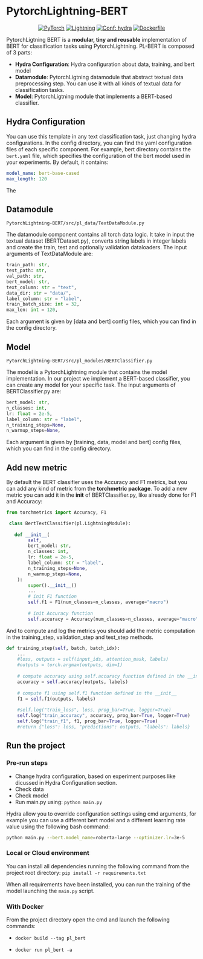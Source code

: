 # PytorchLightning-BERT

<p align="center">
    <a href="https://pytorch.org/get-started/locally/"><img alt="PyTorch" src="https://img.shields.io/badge/-PyTorch-red?logo=pytorch&labelColor=gray"></a>
    <a href="https://pytorchlightning.ai/"><img alt="Lightning" src="https://img.shields.io/static/v1?label=code&color=blueviolet&logo=pytorchlightning&message=PytorchLightning"></a>
    <a href="https://hydra.cc/"><img alt="Conf: hydra" src="https://img.shields.io/badge/conf-hydra-blue"></a>
    <a href="https://www.docker.com/"><img alt="Dockerfile" src="https://img.shields.io/static/v1?label=Dockerfile&color=blue&logo=docker&message=available"></a>
</p>

PytorchLigtning BERT is a **modular, tiny and reusable** implementation of BERT for classification tasks using PytorchLightning. PL-BERT is composed of 3 parts:
- **Hydra Configuration**: Hydra configuration about data, training, and bert model
- **Datamodule**: PytorchLigtning datamodule that abstract textual data preprocessing step. You can use it with all kinds of textual data for classification tasks.
- **Model**: PytorchLigtning module that implements a BERT-based classifier. 



## Hydra Configuration

You can use this template in any text classification task, just changing hydra configurations. In the config directory, you can find the yaml configuration files of each specific component. For example, bert directory contains the ```bert.yaml``` file, which specifies the configuration of the bert model used in your experiments. By default, it contains:
```yaml
model_name: bert-base-cased
max_length: 120
```
The 

## Datamodule
```PytorchLightning-BERT/src/pl_data/TextDataModule.py```

The datamodule component contains all torch data logic. It take in input the textual dataset (BERTDataset.py), converts string labels in integer labels and create the train, test and optionally validation dataloaders. The input arguments of TextDataModule are:
```python
train_path: str,
test_path: str,
val_path: str,
bert_model: str,
text_column: str = "text",
data_dir: str = "data/",
label_column: str = "label",
train_batch_size: int = 32,
max_len: int = 120,
```

Each argument is given by [data and bert] config files, which you can find in the config directory.


## Model
```PytorchLightning-BERT/src/pl_modules/BERTClassifier.py```

The model is a PytorchLightning module that contains the model implementation. In our project we implement a BERT-based classifier, you can create any model for your specific task. The input arguments of BERTClassifier.py are:
```python
bert_model: str,
n_classes: int,
lr: float = 2e-5,
label_column: str = "label",
n_training_steps=None,
n_warmup_steps=None,
```
Each argument is given by [training, data, model and bert] config files, which you can find in the config directory.

## Add new metric

By default the BERT classifier uses the Accuracy and F1 metrics, but you can add any kind of metric from the **torchmetric package**. To add a new metric you can add it in the __init__ of BERTClassifier.py, like already done for F1 and Accuracy:
```python
from torchmetrics import Accuracy, F1

 class BertTextClassifier(pl.LightningModule):  
 
   def __init__(
        self,
        bert_model: str,
        n_classes: int,
        lr: float = 2e-5,
        label_column: str = "label",
        n_training_steps=None,
        n_warmup_steps=None,
    ):
        super().__init__()
        ...
        # init F1 function
        self.f1 = F1(num_classes=n_classes, average="macro")
        
        # init Accuracy function
        self.accuracy = Accuracy(num_classes=n_classes, average="macro")
```

And to compute and log the metrics you should add the metric computation in the training_step, validation_step and test_step methods. 

```python
def training_step(self, batch, batch_idx):
    ...
    #loss, outputs = self(input_ids, attention_mask, labels)
    #outputs = torch.argmax(outputs, dim=1)
    
    # compute accuracy using self.accuracy function defined in the __init__
    accuracy = self.accuracy(outputs, labels)
    
    # compute f1 using self.f1 function defined in the __init__
    f1 = self.f1(outputs, labels)
    
    #self.log("train_loss", loss, prog_bar=True, logger=True)
    self.log("train_accuracy", accuracy, prog_bar=True, logger=True)
    self.log("train_f1", f1, prog_bar=True, logger=True)
    #return {"loss": loss, "predictions": outputs, "labels": labels}
```

## Run the project

### Pre-run steps
- Change hydra configuration, based on experiment purposes like dicussed in Hydra Configuration section.
- Check data
- Check model
- Run main.py using: ```python main.py```

Hydra allow you to override configuration settings using cmd arguments, for example you can use a different bert model and a different learning rate value using the following bash command:
```bash 
python main.py --bert.model_name=roberta-large --optimizer.lr=3e-5
```

### Local or Cloud environment
You can install all dependencies running the following command from the project root directory:
```pip install -r requirements.txt```

When all requirements have been installed, you can run the training of the model launching the ```main.py``` script.

### With Docker
From the project directory open the cmd and launch the following commands:

- ```docker build --tag pl_bert```

- ```docker run pl_bert -a```

